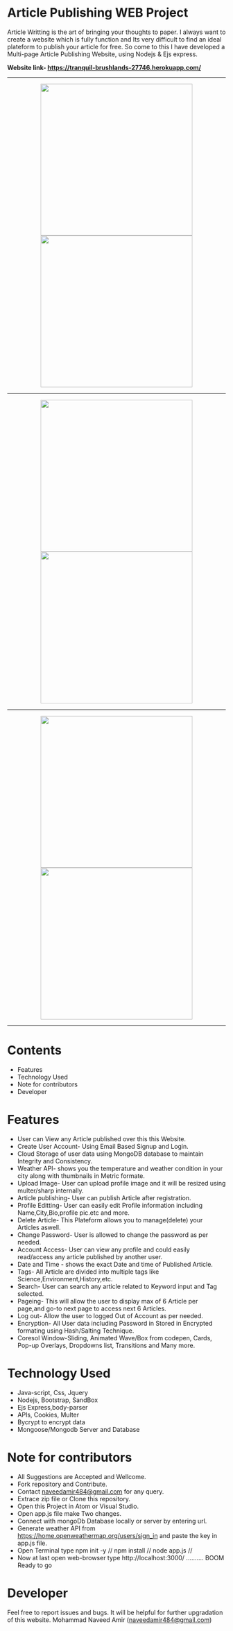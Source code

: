 # Article Publishing WEB Project

Article Writting is the art of bringing your thoughts to paper. I always want to create a
website which is fully function and Its very difficult to find an ideal plateform to 
publish your article for free. So come to this I have developed a Multi-page Article Publishing Website, using Nodejs & Ejs express.

**Website link-  https://tranquil-brushlands-27746.herokuapp.com/**

 <hr></hr>
  <p align="center">
 <kbd><img src="images/2.png" width="350" ></kbd>
 <kbd><img src="images/5.png" width="350" ></kbd>
 </p>
  <hr></hr>
 
 <p align="center">
 <kbd><img src="images/3.png" width="350" ></kbd>
 <kbd><img src="images/6.png" width="350" ></kbd>
 </p>
  <hr></hr>
 
 <p align="center">
 <kbd><img src="images/7.png" width="350" ></kbd>
 <kbd><img src="images/4.png" width="350" ></kbd>
 </p>
  <hr></hr>

# Contents

* Features
* Technology Used
* Note for contributors
* Developer



  
# Features

* User can View any Article published over this this Website.
* Create User Account- Using Email Based Signup and Login.
* Cloud Storage of user data using MongoDB database to maintain Integrity and Consistency.
* Weather API- shows you the temperature and weather condition in your city along with thumbnails in Metric formate.
* Upload Image- User can upload profile image and it will be resized using multer/sharp internally.
* Article publishing- User can publish Article after registration.
* Profile Editting- User can easily edit Profile information including Name,City,Bio,profile pic.etc and more.
* Delete Article- This Plateform allows you to manage(delete) your Articles aswell.
* Change Password- User is allowed to change the password as per needed.
* Account Access- User can view any profile and could easily read/access any article published by another user.
* Date and Time - shows the exact Date and time of Published Article.
* Tags- All Article are divided into multiple tags like Science,Environment,History,etc. 
* Search- User can search any article related to Keyword input and Tag selected.
* Pageing- This will allow the user to display max of 6 Article per page,and go-to next page to access next 6 Articles.
* Log out- Allow the user to logged Out of Account as per needed.
* Encryption- All User data including Password in Stored in Encrypted formating using Hash/Salting Technique.
* Coresol Window-Sliding, Animated Wave/Box from codepen, Cards, Pop-up Overlays, Dropdowns list, Transitions and Many more.

# Technology Used

* Java-script, Css, Jquery
* Nodejs, Bootstrap, SandBox
* Ejs Express,body-parser
* APIs, Cookies, Multer
* Bycrypt to encrypt data
* Mongoose/Mongodb Server and Database

# Note for contributors

* All Suggestions are Accepted and Wellcome.
* Fork repository and Contribute.
* Contact naveedamir484@gmail.com for any query.
* Extrace zip file or Clone this repository.
* Open this Project in Atom or Visual Studio.
* Open app.js file make Two changes.
* Connect with mongoDb Database locally or server by entering url.
* Generate weather API from  <a> https://home.openweathermap.org/users/sign_in </a> and paste the key in app.js file.
* Open Terminal type npm init -y // npm install // node app.js // 
* Now at last open web-browser type http://localhost:3000/ .......... BOOM Ready to go

# Developer
Feel free to report issues and bugs. It will be helpful for further upgradation of this website.
Mohammad Naveed Amir
(naveedamir484@gmail.com)




